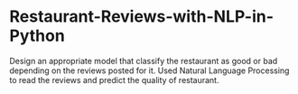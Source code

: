 # Restaurant-Reviews-with-NLP-in-Python
Design an appropriate model that classify the restaurant as good or bad depending on the reviews posted for it. Used Natural Language Processing to read the reviews and predict the quality of restaurant. 

